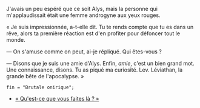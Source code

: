 J'avais un peu espéré que ce soit Alys, mais la personne qui m'applaudissait était une femme androgyne aux yeux rouges.

« Je suis impressionnée, a-t-elle dit. Tu te rends compte que tu es dans un rêve, alors ta première réaction est d'en profiter pour défoncer tout le monde.

— On s'amuse comme on peut, ai-je répliqué. Qui êtes-vous ?

— Disons que je suis une amie d'Alys. Enfin, *amie*, c'est un bien grand mot. Une connaissance, disons. Tu as piqué ma curiosité. Lev. Léviathan, la grande bête de l'apocalypse. »

```
fin = "Brutale onirique";
```

* [« Qu'est-ce que vous faites là ? »](fin_onirique.md)
